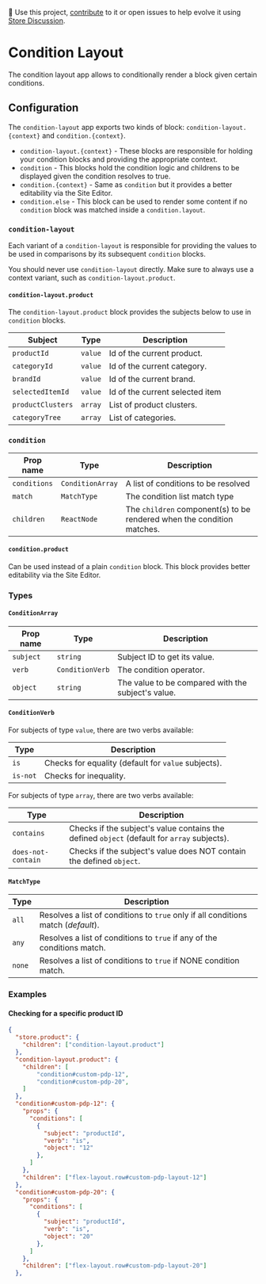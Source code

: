 📢 Use this project, [contribute](https://github.com/vtex-apps/condition-layout) to it or open issues to help evolve it using [Store Discussion](https://github.com/vtex-apps/store-discussion).

# Condition Layout

The condition layout app allows to conditionally render a block given certain conditions.

## Configuration

The `condition-layout` app exports two kinds of block: `condition-layout.{context}` and `condition.{context}`.

- `condition-layout.{context}` - These blocks are responsible for holding your condition blocks and providing the appropriate context.
- `condition` - This blocks hold the condition logic and childrens to be displayed given the condition resolves to true.
- `condition.{context}` - Same as `condition` but it provides a better editability via the Site Editor.
- `condition.else` - This block can be used to render some content if no `condition` block was matched inside a `condition.layout`.

### `condition-layout`

Each variant of a `condition-layout` is responsible for providing the values to be used in comparisons by its subsequent `condition` blocks.

You should never use `condition-layout` directly. Make sure to always use a context variant, such as `condition-layout.product`.

#### `condition-layout.product`

The `condition-layout.product` block provides the subjects below to use in `condition` blocks.

| Subject           | Type    | Description                     |
| ----------------- | ------- | ------------------------------- |
| `productId`       | `value` | Id of the current product.      |
| `categoryId`      | `value` | Id of the current category.     |
| `brandId`         | `value` | Id of the current brand.        |
| `selectedItemId`  | `value` | Id of the current selected item |
| `productClusters` | `array` | List of product clusters.       |
| `categoryTree`    | `array` | List of categories.             |

### `condition`

| Prop name    | Type             | Description                                                            |
| ------------ | ---------------- | ---------------------------------------------------------------------- |
| `conditions` | `ConditionArray` | A list of conditions to be resolved                                    |
| `match`      | `MatchType`      | The condition list match type                                          |
| `children`   | `ReactNode`      | The `children` component(s) to be rendered when the condition matches. |

#### `condition.product`

Can be used instead of a plain `condition` block. This block provides better editability via the Site Editor.

### Types

#### `ConditionArray`

| Prop name | Type            | Description                                        |
| --------- | --------------- | -------------------------------------------------- |
| `subject` | `string`        | Subject ID to get its value.                       |
| `verb`    | `ConditionVerb` | The condition operator.                            |
| `object`  | `string`        | The value to be compared with the subject's value. |

#### `ConditionVerb`

For subjects of type `value`, there are two verbs available:

| Type     | Description                                         |
| -------- | --------------------------------------------------- |
| `is`     | Checks for equality (default for `value` subjects). |
| `is-not` | Checks for inequality.                              |

For subjects of type `array`, there are two verbs available:

| Type               | Description                                                                                 |
| ------------------ | ------------------------------------------------------------------------------------------- |
| `contains`         | Checks if the subject's value contains the defined `object` (default for `array` subjects). |
| `does-not-contain` | Checks if the subject's value does NOT contain the defined `object`.                        |

#### `MatchType`

| Type   | Description                                                                       |
| ------ | --------------------------------------------------------------------------------- |
| `all`  | Resolves a list of conditions to `true` only if all conditions match (_default_). |
| `any`  | Resolves a list of conditions to `true` if any of the conditions match.           |
| `none` | Resolves a list of conditions to `true` if NONE condition match.                  |

### Examples

#### Checking for a specific product ID

```json
{
  "store.product": {
    "children": ["condition-layout.product"]
  },
  "condition-layout.product": {
    "children": [
        "condition#custom-pdp-12",
        "condition#custom-pdp-20",
    ]
  },
  "condition#custom-pdp-12": {
    "props": {
      "conditions": [
        {
          "subject": "productId",
          "verb": "is",
          "object": "12"
        },
      ]
    },
    "children": ["flex-layout.row#custom-pdp-layout-12"]
  },
  "condition#custom-pdp-20": {
    "props": {
      "conditions": [
        {
          "subject": "productId",
          "verb": "is",
          "object": "20"
        },
      ]
    },
    "children": ["flex-layout.row#custom-pdp-layout-20"]
  },
```
